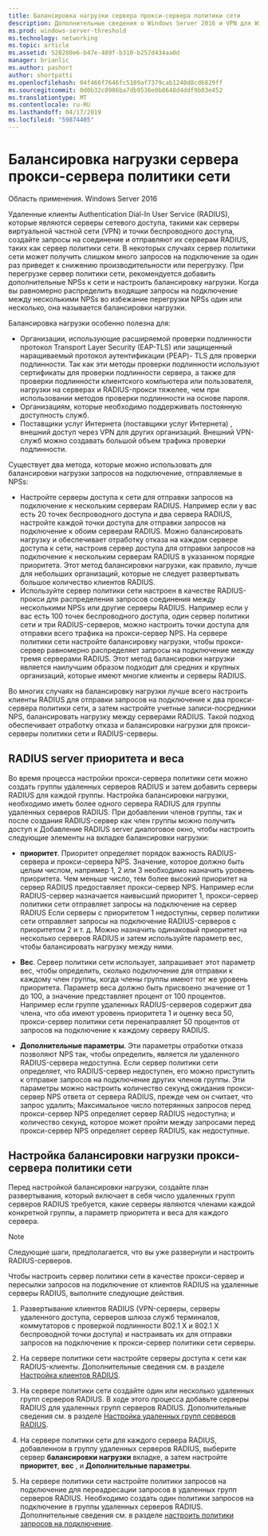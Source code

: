 ```yaml
---
title: Балансировка нагрузки сервера прокси-сервера политики сети
description: Дополнительные сведения о Windows Server 2016 и VPN для Windows 10 функции и возможности, можно использовать в этом разделе.
ms.prod: windows-server-threshold
ms.technology: networking
ms.topic: article
ms.assetid: 528280e6-b47e-489f-b310-b257d434aa0d
manager: brianlic
ms.author: pashort
author: shortpatti
ms.openlocfilehash: 04f466f7646fc5109af7379cab1240d8cd6829ff
ms.sourcegitcommit: 0d0b32c8986ba7db9536e0b8648d4ddf9b03e452
ms.translationtype: MT
ms.contentlocale: ru-RU
ms.lasthandoff: 04/17/2019
ms.locfileid: "59874405"
---
```

# <a name="nps-proxy-server-load-balancing"></a>Балансировка нагрузки сервера прокси-сервера политики сети

Область применения. Windows Server 2016

Удаленные клиенты Authentication Dial-In User Service (RADIUS), которые являются серверы сетевого доступа, такими как серверы виртуальной частной сети (VPN) и точки беспроводного доступа, создайте запросы на соединение и отправляют их серверам RADIUS, таких как сервер политики сети. В некоторых случаях сервер политики сети может получить слишком много запросов на подключение за один раз приведет к снижению производительности или перегрузку. При перегрузке сервер политики сети, рекомендуется добавить дополнительные NPSs к сети и настроить балансировку нагрузки. Когда вы равномерно распределить входящие запросы на подключение между несколькими NPSs во избежание перегрузки NPSs один или несколько, она называется балансировки нагрузки.

Балансировка нагрузки особенно полезна для:

- Организации, использующие расширяемой проверки подлинности протокол Transport Layer Security \(EAP-TLS\) или защищенный наращиваемый протокол аутентификации \(PEAP\)- TLS для проверки подлинности. Так как эти методы проверки подлинности используют сертификаты для проверки подлинности сервера, а также для проверки подлинности клиентского компьютера или пользователя, нагрузки на серверах и RADIUS-прокси тяжелее, чем при использовании методов проверки подлинности на основе пароля.
- Организациям, которые необходимо поддерживать постоянную доступность служб.
- Поставщики услуг Интернета \(поставщики услуг Интернета\) , внешний доступ через VPN для других организаций. Внешний VPN-служб можно создавать большой объем трафика проверки подлинности.

Существует два метода, которые можно использовать для балансировки нагрузки запросов на подключение, отправляемые в NPSs:

- Настройте серверы доступа к сети для отправки запросов на подключение к нескольким серверам RADIUS. Например если у вас есть 20 точек беспроводного доступа и два сервера RADIUS, настройте каждой точки доступа для отправки запросов на подключение к обоим серверам RADIUS. Можно балансировать нагрузку и обеспечивает отработку отказа на каждом сервере доступа к сети, настроив сервер доступа для отправки запросов на подключение к нескольким серверам RADIUS в указанном порядке приоритета. Этот метод балансировки нагрузки, как правило, лучше для небольших организаций, которые не следует развертывать большое количество клиентов RADIUS.
- Используйте сервер политики сети настроен в качестве RADIUS-прокси для распределения запросов соединения между несколькими NPSs или другие серверы RADIUS. Например если у вас есть 100 точек беспроводного доступа, один сервер политики сети и три RADIUS-серверов, можно настроить точки доступа для отправки всего трафика на прокси-сервер NPS. На сервере политики сети настройте балансировку нагрузки, чтобы прокси-сервер равномерно распределяет запросы на подключение между тремя серверами RADIUS. Этот метод балансировки нагрузки является наилучшим образом подходит для средних и крупных организаций, которые имеют многие клиенты и серверы RADIUS.

Во многих случаях на балансировку нагрузки лучше всего настроить клиенты RADIUS для отправки запросов на подключение к два прокси-сервера политики сети, а затем настройте учетные записи-посредники NPS, балансировать нагрузку между серверами RADIUS. Такой подход обеспечивает отработку отказа и балансировки нагрузки для прокси-серверы политики сети и RADIUS-серверы.

## <a name="radius-server-priority-and-weight"></a>RADIUS server приоритета и веса

Во время процесса настройки прокси-сервера политики сети можно создать группы удаленных серверов RADIUS и затем добавить серверы RADIUS для каждой группы. Настройка балансировки нагрузки, необходимо иметь более одного сервера RADIUS для группы удаленных серверов RADIUS. При добавлении членов группы, так и после создания RADIUS-сервер как член группы можно получить доступ к Добавление RADIUS server диалоговое окно, чтобы настроить следующие элементы на вкладке балансировки нагрузки:

- **приоритет**. Приоритет определяет порядок важность RADIUS-сервера и прокси-сервера NPS. Значение, которое должно быть целым числом, например 1, 2 или 3 необходимо назначить уровень приоритета. Чем меньше число, тем более высокий приоритет на сервер RADIUS предоставляет прокси-сервер NPS. Например если RADIUS-сервер назначается наивысший приоритет 1, прокси-сервер политики сети отправляет запросы на подключение на сервер RADIUS Если серверы с приоритетом 1 недоступны, сервер политики сети отправляет запросы на подключение RADIUS-серверов с приоритетом 2 и т. д. Можно назначить одинаковый приоритет на несколько серверов RADIUS и затем используйте параметр вес, чтобы балансировать нагрузку между ними.

- **Вес**. Сервер политики сети использует, запрашивает этот параметр вес, чтобы определить, сколько подключение для отправки к каждому член группы, когда члены группы имеют тот же уровень приоритета. Параметр веса должно быть присвоено значение от 1 до 100, а значение представляет процент от 100 процентов. Например если группе удаленных RADIUS-серверов содержит два члена, что оба имеют уровень приоритета 1 и оценку веса 50, прокси-сервер политики сети перенаправляет 50 процентов от запросов на подключение к каждому серверу RADIUS.

- **Дополнительные параметры**. Эти параметры отработки отказа позволяют NPS так, чтобы определить, является ли удаленного RADIUS-сервера недоступна. Если сервер политики сети определяет, что RADIUS-сервер недоступен, его можно приступить к отправке запросов на подключение других членов группы. Эти параметры можно настроить количество секунд ожидания прокси-сервер NPS ответа от сервера RADIUS, прежде чем он считает, что запрос удалить; Максимальное число потерянных запросов перед прокси-сервер NPS определяет сервер RADIUS недоступна; и количество секунд, которое может пройти между запросами перед прокси-сервер NPS определяет сервер RADIUS, как недоступные.

## <a name="configure-nps-proxy-load-balancing"></a>Настройка балансировки нагрузки прокси-сервера политики сети

Перед настройкой балансировки нагрузки, создайте план развертывания, который включает в себя число удаленных групп серверов RADIUS требуется, какие серверы являются членами каждой конкретной группы, а параметр приоритета и веса для каждого сервера.

>[!NOTE]
>Следующие шаги, предполагается, что вы уже развернули и настроить RADIUS-серверов.

Чтобы настроить сервер политики сети в качестве прокси-сервер и пересылки запросов на подключение от клиентов RADIUS на удаленные серверы RADIUS, выполните следующие действия.

1. Развертывание клиентов RADIUS \(VPN-серверы, серверы удаленного доступа, серверов шлюза служб терминалов, коммутаторов с проверкой подлинности 802.1 X и 802.1 X беспроводной точки доступа\) и настраивать их для отправки запросов на подключение к прокси-сервер политики сети серверы.

2. На сервере политики сети настройте серверы доступа к сети как RADIUS-клиенты. Дополнительные сведения см. в разделе [Настройка клиентов RADIUS](https://docs.microsoft.com/windows-server/networking/technologies/nps/nps-radius-clients-configure).

3. На сервере политики сети создайте один или несколько удаленных групп серверов RADIUS. В ходе этого процесса добавьте серверы RADIUS для удаленных групп серверов RADIUS. Дополнительные сведения см. в разделе [Настройка удаленных групп серверов RADIUS](https://docs.microsoft.com/windows-server/networking/technologies/nps/nps-crp-rrsg-configure).

4. На сервере политики сети для каждого сервера RADIUS, добавленном в группу удаленных серверов RADIUS, выберите сервер **балансировки нагрузки** вкладке, а затем настройте **приоритет**, **вес** , и **Дополнительные параметры**.

5. На сервере политики сети настройте политики запросов на подключение для переадресации запросов в удаленных групп серверов RADIUS. Необходимо создать один политики запросов на подключение в группы удаленных серверов RADIUS. Дополнительные сведения см. в разделе [настроить политики запросов на подключение](https://docs.microsoft.com/windows-server/networking/technologies/nps/nps-crp-configure).


